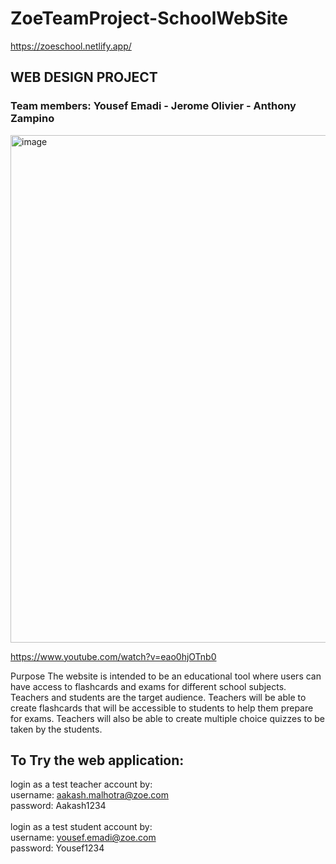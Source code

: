 # ZoeTeamProject-SchoolWebSite
https://zoeschool.netlify.app/

## WEB DESIGN PROJECT
### Team members: Yousef Emadi - Jerome Olivier - Anthony Zampino <br>

<img width="812" alt="image" src="https://user-images.githubusercontent.com/63328419/160435406-3b3e6153-0c8f-4df0-b7fd-097c36659eeb.png">

https://www.youtube.com/watch?v=eao0hjOTnb0

Purpose
The website is intended to be an educational tool where users can have access to flashcards and exams for different school subjects. 
Teachers and students are the target audience. Teachers will be able to create flashcards that will be accessible to students to help them prepare for exams. Teachers will also be able to create multiple choice quizzes to be taken by the students.
<br/>
## To Try the web application:
login as a test teacher account by:  <br>
username: aakash.malhotra@zoe.com <br>
password: Aakash1234 <br>
<br>
login as a test student account by: <br>
username: yousef.emadi@zoe.com <br>
password: Yousef1234 <br>
 

